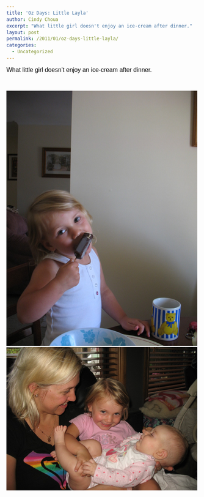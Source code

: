 ```yaml
---
title: 'Oz Days: Little Layla'
author: Cindy Choua
excerpt: "What little girl doesn't enjoy an ice-cream after dinner."
layout: post
permalink: /2011/01/oz-days-little-layla/
categories:
  - Uncategorized
---
```

<div style="font-family:arial, helvetica, sans-serif;font-size:12pt;color:#000000;">
  <div>
    What little girl doesn&#8217;t enjoy an ice-cream after dinner.
  </div>
</div>

&nbsp; 

<div class='p_embed p_image_embed'>
  <a href="/wp-content/uploads/2011/01/076-scaled-1000.jpg"><img alt="076" height="667" src="/wp-content/uploads/2011/01/076-scaled-1000.jpg?w=225" width="500" /></a><a href="/wp-content/uploads/2011/01/086-scaled-1000.jpg"><img alt="086" height="375" src="/wp-content/uploads/2011/01/086-scaled-1000.jpg?w=300" width="500" /></a>
</div>